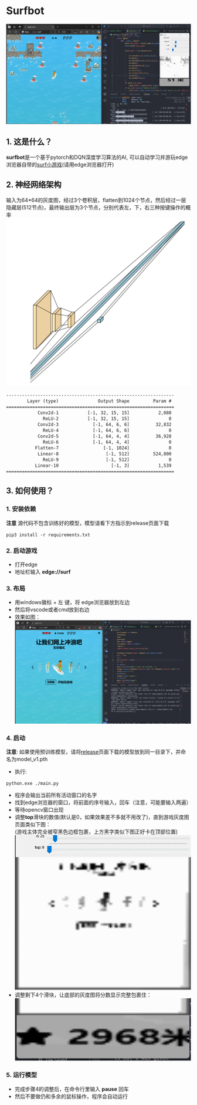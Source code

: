 # Surfbot

![](pic/image.png)

## 1. 这是什么？
**surfbot**是一个基于pytorch和DQN深度学习算法的AI, 可以自动学习并游玩edge浏览器自带的[surf小游戏](edge://surf)(请用edge浏览器打开)  

## 2. 神经网络架构
输入为64*64的灰度图，经过3个卷积层，flatten到1024个节点，然后经过一层隐藏层(512节点)，最终输出层为3个节点，分别代表左，下，右三种按键操作的概率
![](pic/net.png)
```
----------------------------------------------------------------
        Layer (type)               Output Shape         Param #
================================================================
            Conv2d-1           [-1, 32, 15, 15]           2,080
              ReLU-2           [-1, 32, 15, 15]               0
            Conv2d-3             [-1, 64, 6, 6]          32,832
              ReLU-4             [-1, 64, 6, 6]               0
            Conv2d-5             [-1, 64, 4, 4]          36,928
              ReLU-6             [-1, 64, 4, 4]               0
           Flatten-7                 [-1, 1024]               0
            Linear-8                  [-1, 512]         524,800
              ReLU-9                  [-1, 512]               0
           Linear-10                    [-1, 3]           1,539
================================================================
```

## 3. 如何使用？

### 1. 安装依赖
**注意** 源代码不包含训练好的模型，模型请看下方指示到release页面下载
```
pip3 install -r requirements.txt
```

### 2. 启动游戏
- 打开edge
- 地址栏输入 **edge://surf**

### 3. 布局
- 用windows徽标 + 左 键，将 edge浏览器放到左边
- 然后将vscode或者cmd放到右边
- 效果如图：
![](pic/step1.png)

### 4. 启动
**注意**: 如果使用预训练模型，请将[release](https://github.com/qiufuyu123/surfbot/releases)页面下载的模型放到同一目录下，并命名为model_v1.pth  
- 执行:
```
python.exe ./main.py
```
- 程序会输出当前所有活动窗口的名字  
- 找到edge浏览器的窗口，将前面的序号输入，回车（注意，可能要输入两遍）
- 等待opencv窗口出现
- 调整**top**滑块的数值(默认是0，如果效果差不多就不用改了)，直到游戏灰度图页面类似下图：  
(游戏主体完全被窄黑色边框包裹，上方黑字类似下图正好卡在顶部位置)
![](pic/step2.png)
- 调整剩下4个滑块，让底部的灰度图将分数显示完整包裹住：
![](pic/step3.png)

### 5. 运行模型  
- 完成步骤4的调整后，在命令行里输入 **pause** 回车
- 然后不要做仍和多余的鼠标操作，程序会自动运行